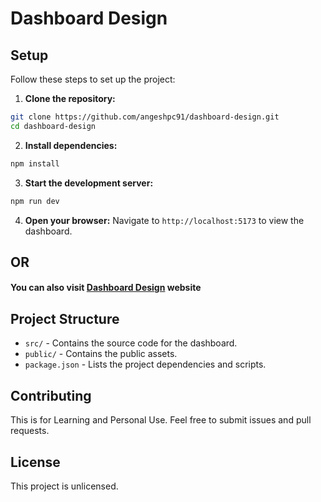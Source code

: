 # Dashboard Design

## Setup

Follow these steps to set up the project:

1. **Clone the repository:**

```bash
git clone https://github.com/angeshpc91/dashboard-design.git
cd dashboard-design
```

2. **Install dependencies:**

```bash
npm install
```

3. **Start the development server:**

```bash
npm run dev
```

4. **Open your browser:**
   Navigate to `http://localhost:5173` to view the dashboard.

## OR

#### You can also visit [Dashboard Design](https://magnificent-quokka-b155cd.netlify.app/) website

## Project Structure

- `src/` - Contains the source code for the dashboard.
- `public/` - Contains the public assets.
- `package.json` - Lists the project dependencies and scripts.

## Contributing

This is for Learning and Personal Use. Feel free to submit issues and pull requests.

## License

This project is unlicensed.

```

```
